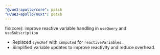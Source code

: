 ```yaml
---
"@vue3-apollo/core": patch
"@vue3-apollo/nuxt": patch
---
```


fix(core): improve reactive variable handling in `useQuery` and `useSubscription`
- Replaced `syncRef` with `computed` for `reactiveVariables`.
- Simplified variable updates to improve reactivity and reduce overhead.